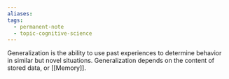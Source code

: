 ```yaml
---
aliases: 
tags:
  - permanent-note
  - topic-cognitive-science
---
```

Generalization is the ability to use past experiences to determine behavior in similar but novel situations. Generalization depends on the content of stored data, or [[Memory]].